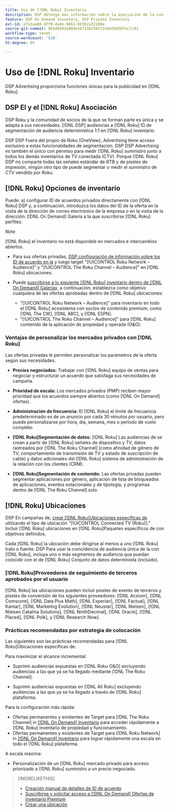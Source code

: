 ```yaml
---
title: Uso de [!DNL Roku] Inventario
description: DSP Obtenga más información sobre la asociación de la con [!DNL Roku], incluidas las opciones de inventario, los proveedores de seguimiento de terceros aprobados y las prácticas recomendadas para [!DNL Roku]Ubicaciones específicas de.
feature: DSP On Demand Inventory, DSP Private Inventory
exl-id: e7a1aa80-d7f0-4a4e-96b1-6b362a32106e
source-git-commit: 9b3d6893e004b16714bf50f1334424d50fac7c91
workflow-type: tm+mt
source-wordcount: '519'
ht-degree: 0%

---
```


# Uso de [!DNL Roku] Inventario

DSP Advertising proporciona funciones únicas para la publicidad en [!DNL Roku].

## DSP El y el [!DNL Roku] Asociación

DSP Roku y la comunidad de socios de la que se forman parte es única y se adapta a sus necesidades. [!DNL DSP] audiencias a [!DNL Roku] ID de segmentación de audiencia determinística 1:1 en [!DNL Roku] inventario.

DSP DSP Fuera del propio de Roku (OneView), Advertising tiene acceso exclusivo a estas funcionalidades de segmentación. DSP DSP Advertising es también el único con permiso para medir [!DNL Roku] suministro junto a todos los demás inventarios de TV conectada (CTV). Porque [!DNL Roku] DSP no comparte todas las señales estándar de RTB y de píxeles de impresión, ningún otro tipo de puede segmentar o medir el suministro de CTV vendido por Roku.

## [!DNL Roku] Opciones de inventario

Puede: a) configurar ID de acuerdos privados directamente con [!DNL Roku] DSP y, a continuación, introduzca los datos del ID de la oferta en la visita de la dirección de correo electrónico de la empresa o en la visita de la dirección: [!DNL On Demand] Galería a la que suscribirse [!DNL Roku] perfiles:

>[!NOTE]
>
>[!DNL Roku] el inventario no está disponible en mercados e intercambios abiertos.

* Para sus ofertas privadas, [DSP configuración de información sobre los ID de acuerdo en la](/help/dsp/inventory/deal-id-create.md) y luego target &quot;[!UICONTROL Roku Network – Audience]&quot; y &quot;[!UICONTROL The Roku Channel – Audience]&quot; en [!DNL Roku] ubicaciones.<!-- Or do you target the deal ID?? I see those strings for Roku On Demand inventory. Clarify if all Roku private deals show up as one or the other of these in Roku Private inventory in Roku placement settings. -->

* Puede [suscribirse a lo siguiente [!DNL Roku] inventario dentro de [!DNL On Demand] Galería](/help/dsp/inventory/on-demand-inventory-subscribe.md)y, a continuación, establezca como objetivo cualquiera de las ofertas aprobadas dentro de [!DNL Roku] ubicaciones:

   * &quot;[!UICONTROL Roku Network – Audience]&quot; para inventario en todo el [!DNL Roku] ecosistema con socios de contenido premium, como [!DNL The CW], [!DNL ABC], y [!DNL ESPN].
   * &quot;[!UICONTROL The Roku Channel – Audience]&quot; para [!DNL Roku] contenido de la aplicación de propiedad y operada (O&amp;O).

### Ventajas de personalizar los mercados privados con [!DNL Roku]

Las ofertas privadas le permiten personalizar los parámetros de la oferta según sus necesidades.

* **Precios negociados:** Trabajar con [!DNL Roku] equipo de ventas para negociar y estructurar un acuerdo que satisfaga sus necesidades de campaña.

* **Prioridad de escala:** Los mercados privados (PMP) reciben mayor prioridad que los acuerdos siempre abiertos (como [!DNL On Demand] ofertas).

* **Administración de frecuencia:** El [!DNL Roku] el límite de frecuencia predeterminado es de un anuncio por cada 30 minutos por usuario, pero puede personalizarse por hora, día, semana, mes o período de vuelo completo.<!-- Within the DSP placement settings? NO - you negotiate this with Roku, but Christine to confirm with Amanda whether you should be able to edit this in placement. -->

* **[!DNL Roku]Segmentación de datos:** [!DNL Roku] Las audiencias de se crean a partir de [!DNL Roku] señales de dispositivo y TV, datos rastreados por [!DNL The Roku Channel] (como afinidad de género de TV, comportamiento de transmisión de TV y estado de suscripción de cable) y datos adicionales del [!DNL Roku] sistema de administración de la relación con los clientes (CRM).

* **[!DNL Roku]Segmentación de contenido:** Las ofertas privadas pueden segmentar aplicaciones por género, aplicación de lista de bloqueados de aplicaciones, eventos estacionales y de tipología, y programas dentro de [!DNL The Roku Channel] solo.

## [!DNL Roku] Ubicaciones

DSP En campañas de, [crear [!DNL Roku]Ubicaciones específicas de](/help/dsp/campaign-management/placements/placement-create.md) utilizando el tipo de ubicación &quot;[!UICONTROL Connected TV (Roku)].&quot; Incluir [!DNL Roku] ubicaciones en [!DNL Roku]Paquetes específicos de con objetivos definidos.

Cada [!DNL Roku] la ubicación debe dirigirse al menos a uno [!DNL Roku] trato o fuente. DSP Para usar la coincidencia de audiencia única de la con [!DNL Roku], incluya uno o más segmentos de audiencia que puedan coincidir con el de [!DNL Roku] Conjunto de datos determinista (incluido).

### [!DNL Roku]Proveedores de seguimiento de terceros aprobados por el usuario

[!DNL Roku] las ubicaciones pueden incluir píxeles de evento de terceros y píxeles de conversión de los siguientes proveedores:  [!DNL Acxiom], [!DNL Comscore], [!DNL Data Plus Math], [!DNL Experian], [!DNL Factual], [!DNL Kantar], [!DNL Marketing Evolution], [!DNL Neustar], [!DNL Nielsen], [!DNL Nielsen Catalina Solutions], [!DNL NinthDecimal], [!DNL Oracle], [!DNL Placed], [!DNL Polk], y [!DNL Research Now].

### Prácticas recomendadas por estrategia de colocación

Las siguientes son las prácticas recomendadas para [!DNL Roku]Ubicaciones específicas de.

Para maximizar el alcance incremental:

* Suprimir audiencias expuestas en [!DNL Roku O&O] excluyendo audiencias a las que ya se ha llegado mediante [!DNL The Roku Channel].

* Suprimir audiencias expuestas en [!DNL All Roku] excluyendo audiencias a las que ya se ha llegado a través de [!DNL Roku] plataforma.

Para la configuración más rápida:

* Ofertas permanentes y existentes de Target para [!DNL The Roku Channel] in [[!DNL On Demand] Inventario](/help/dsp/inventory/on-demand-inventory-subscribe.md) para acceder rápidamente a [!DNL Roku] inventario de propiedad y funcionamiento.
* Ofertas permanentes y existentes de Target para [!DNL Roku Network] in [[!DNL On Demand] Inventario](/help/dsp/inventory/on-demand-inventory-subscribe.md) para lograr rápidamente una escala en todo el [!DNL Roku] plataforma.

A escala máxima:

* Personalización de un [!DNL Roku] mercado privado para acceso priorizado a [!DNL Roku] suministro a un precio negociado.

>[!MORELIKETHIS]
>
>* [Creación manual de detalles de ID de acuerdo](/help/dsp/inventory/deal-id-create.md)
> * [Suscribirse y solicitar acceso a [!DNL On Demand] Ofertas de inventario Premium](/help/dsp/inventory/on-demand-inventory-subscribe.md)
>* [Crear una ubicación](/help/dsp/campaign-management/placements/placement-create.md)
